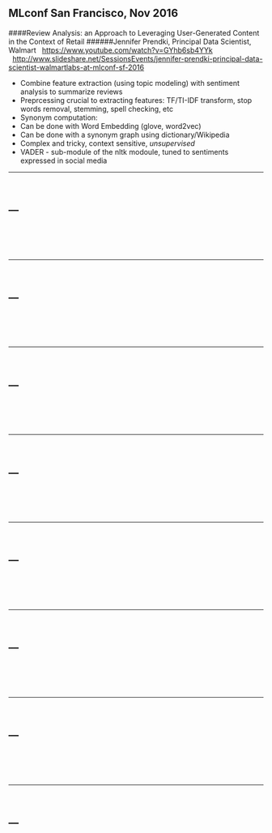 ## MLconf San Francisco, Nov 2016

####Review Analysis: an Approach to Leveraging User-Generated Content in the Context of Retail
######Jennifer Prendki, Principal Data Scientist, Walmart
&nbsp;&nbsp;https://www.youtube.com/watch?v=GYhb6sb4YYk
<br/>&nbsp;&nbsp;http://www.slideshare.net/SessionsEvents/jennifer-prendki-principal-data-scientist-walmartlabs-at-mlconf-sf-2016
 - Combine feature extraction (using topic modeling) with sentiment analysis to summarize reviews
 - Preprcessing crucial to extracting features: TF/TI-IDF transform, stop words removal, stemming, spell checking, etc
 - Synonym computation:
  - Can be done with Word Embedding (glove, word2vec)
  - Can be done with a synonym graph using dictionary/Wikipedia
  - Complex and tricky, context sensitive, _unsupervised_
 - VADER - sub-module of the nltk modoule, tuned to sentiments expressed in social media


****
<br/>__<br/>
<br/>&nbsp;&nbsp;
<br/>&nbsp;&nbsp;
 - 


****
<br/>__<br/>
<br/>&nbsp;&nbsp;
<br/>&nbsp;&nbsp;
 - 

****
<br/>__<br/>
<br/>&nbsp;&nbsp;
<br/>&nbsp;&nbsp;
 - 


****
<br/>__<br/>
<br/>&nbsp;&nbsp;
<br/>&nbsp;&nbsp;
 - 

****
<br/>__<br/>
<br/>&nbsp;&nbsp;
<br/>&nbsp;&nbsp;
 - 


****
<br/>__<br/>
<br/>&nbsp;&nbsp;
<br/>&nbsp;&nbsp;
 - 

****
<br/>__<br/>
<br/>&nbsp;&nbsp;
<br/>&nbsp;&nbsp;
 - 


****
<br/>__<br/>
<br/>&nbsp;&nbsp;
<br/>&nbsp;&nbsp;
 - 
